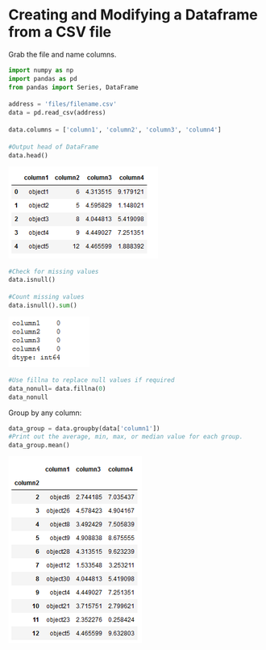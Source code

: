 # Creating and Modifying a Dataframe from a CSV file

Grab the file and name columns.

```Python
import numpy as np
import pandas as pd
from pandas import Series, DataFrame

address = 'files/filename.csv'
data = pd.read_csv(address)

data.columns = ['column1', 'column2', 'column3', 'column4']

#Output head of DataFrame
data.head()
```
![alt text](images/data-head.PNG "data.head output")

```Python
#Check for missing values
data.isnull()

#Count missing values
data.isnull().sum()
```
![alt text](images/dataframe-nulls.PNG "dataframe nulls output")

```python
#Use fillna to replace null values if required
data_nonull= data.fillna(0)
data_nonull
```

Group by any column:

```Python
data_group = data.groupby(data['column1'])
#Print out the average, min, max, or median value for each group.
data_group.mean()
```
![alt text](images/dataframe-grouped.PNG "dataframe grouped output")
